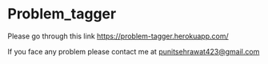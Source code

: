 # Problem_tagger
Please go through this link https://problem-tagger.herokuapp.com/

If you face any problem please contact me at punitsehrawat423@gmail.com
